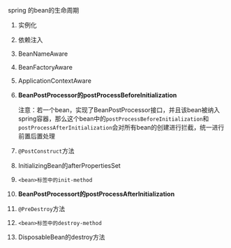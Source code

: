 spring 的bean的生命周期

1. 实例化

2. 依赖注入

3. BeanNameAware

4. BeanFactoryAware

5. ApplicationContextAware

6. **BeanPostProcessor的postProcessBeforeInitialization**

   注意：若一个bean，实现了BeanPostProcessor接口，并且该bean被纳入spring容器，那么这个bean中的`postProcessBeforeInitialization`和`postProcessAfterInitialization`会对所有bean的创建进行拦截，统一进行前置后置处理

7. `@PostConstruct`方法
8. InitializingBean的afterPropertiesSet

9. `<bean>标签中的init-method` 

10. **BeanPostProcessort的postProcessAfterInitialization**

11. `@PreDestroy`方法
12. `<bean>标签中的destroy-method`
13. DisposableBean的destroy方法